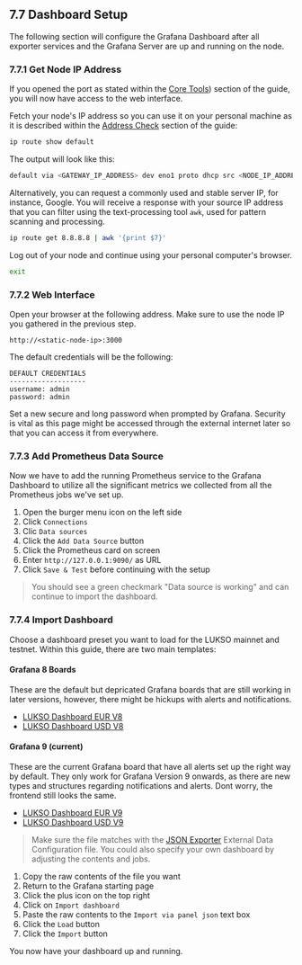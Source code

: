 ## 7.7 Dashboard Setup

The following section will configure the Grafana Dashboard after all exporter services and the Grafana Server are up and running on the node.

### 7.7.1 Get Node IP Address

If you opened the port as stated within the [Core Tools](/docs/mainnet/complete-node-guide/monitoring/core-tools)) section of the guide, you will now have access to the web interface.

Fetch your node's IP address so you can use it on your personal machine as it is described within the [Address Check](/docs/mainnet/complete-node-guide/router-config/address-check) section of the guide:

```sh
ip route show default
```

The output will look like this:

```sh
default via <GATEWAY_IP_ADDRESS> dev eno1 proto dhcp src <NODE_IP_ADDRESS> metric <ROUTING_WEIGHT>
```

Alternatively, you can request a commonly used and stable server IP, for instance, Google. You will receive a response with your source IP address that you can filter using the text-processing tool `awk`, used for pattern scanning and processing.

```sh
ip route get 8.8.8.8 | awk '{print $7}'
```

Log out of your node and continue using your personal computer's browser.

```sh
exit
```

### 7.7.2 Web Interface

Open your browser at the following address. Make sure to use the node IP you gathered in the previous step.

```text
http://<static-node-ip>:3000
```

The default credentials will be the following:

```text
DEFAULT CREDENTIALS
-------------------
username: admin
password: admin
```

Set a new secure and long password when prompted by Grafana. Security is vital as this page might be accessed through the external internet later so that you can access it from everywhere.

### 7.7.3 Add Prometheus Data Source

Now we have to add the running Prometheus service to the Grafana Dashboard to utilize all the significant metrics we collected from all the Prometheus jobs we've set up.

1. Open the burger menu icon on the left side
2. Click `Connections`
3. Clic `Data sources`
4. Click the `Add Data Source` button
5. Click the Prometheus card on screen
6. Enter `http://127.0.0.1:9090/` as URL
7. Click `Save & Test` before continuing with the setup

> You should see a green checkmark "Data source is working" and can continue to import the dashboard.

### 7.7.4 Import Dashboard

Choose a dashboard preset you want to load for the LUKSO mainnet and testnet. Within this guide, there are two main templates:

#### Grafana 8 Boards

These are the default but depricated Grafana boards that are still working in later versions, however, there might be hickups with alerts and notifications.

- [LUKSO Dashboard EUR V8](https://github.com/fhildeb/lukso-node-guide/blob/main/grafana/lukso-dashboard-eur.json)
- [LUKSO Dashboard USD V8](https://github.com/fhildeb/lukso-node-guide/blob/main/grafana/lukso-dashboard-usd.json)

#### Grafana 9 (current)

These are the current Grafana board that have all alerts set up the right way by default. They only work for Grafana Version 9 onwards, as there are new types and structures regarding notifications and alerts. Dont worry, the frontend still looks the same.

- [LUKSO Dashboard EUR V9](https://github.com/fhildeb/lukso-node-guide/blob/main/grafana/lukso-grafana-9-eur.json)
- [LUKSO Dashboard USD V9](https://github.com/fhildeb/lukso-node-guide/blob/main/grafana/lukso-grafana-9-usd.json)

> Make sure the file matches with the [JSON Exporter](/docs/mainnet/complete-node-guide/monitoring/json-exporter) External Data Configuration file. You could also specify your own dashboard by adjusting the contents and jobs.

1. Copy the raw contents of the file you want
2. Return to the Grafana starting page
3. Click the plus icon on the top right
4. Click on `Import dashboard`
5. Paste the raw contents to the `Import via panel json` text box
6. Click the `Load` button
7. Click the `Import` button

You now have your dashboard up and running.
